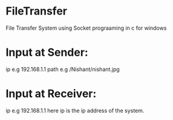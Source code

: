 # FileTransfer
File Transfer System using Socket prograaming in c for windows
# Input at Sender:
ip e.g 192.168.1.1
path e.g /Nishant/nishant.jpg

# Input at Receiver:
ip e.g 192.168.1.1
here ip is the ip address of the system.
